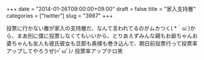 +++
date = "2014-01-26T09:00:00+09:00"
draft = false
title = "家入支持層"
categories = ["twitter"]
slug = "3987"
+++

投票に行かない層が家入の支持層だ、なんて言われてるのがムカつく( *｀ω´)から、まあ別に僕に投票しなくてもいいから、とりあえずみんな親もお爺ちゃんお婆ちゃんも友人も彼氏彼女も旦那も奥様も巻き込んで、期日前投票行って投票率アップしてやろうぜ(=ﾟωﾟ)ﾉ 投票率アップテロ笑
